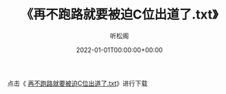 ﻿---
title:  《再不跑路就要被迫C位出道了.txt》
date:   2022-01-01T00:00:00+00:00
author: 听松阁
layout: post
permalink: /再不跑路就要被迫C位出道了/
categories: 小说
tags: [小说]
---

点击《 [再不跑路就要被迫C位出道了.txt](http://img.660000.xyz/bookstukust/book/bntxt/10/再不跑路就要被迫C位出道了.txt)》进行下载